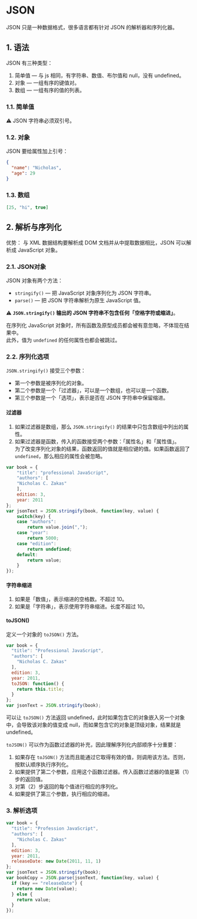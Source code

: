 # JSON 
JSON 只是一种数据格式，很多语言都有针对 JSON 的解析器和序列化器。

## 1. 语法

JSON 有三种类型：

1. 简单值 — 与 js 相同，有字符串、数值、布尔值和 null，没有 undefined。
2. 对象 — 一组有序的键值对。
3. 数组 — 一组有序的值的列表。

### 1.1. 简单值

:warning: JSON 字符串必须双引号。

### 1.2. 对象

JSON 要给属性加上引号：

```json
{
  "name": "Nicholas",
  "age": 29
}
```

### 1.3. 数组

```json
[25, "hi", true]
```

## 2. 解析与序列化

优势： 与 XML 数据结构要解析成 DOM 文档并从中提取数据相比，JSON 可以解析成 JavaScript 对象。

### 2.1. JSON对象

JSON 对象有两个方法：

- `stringify()` — 把 JavaScript 对象序列化为 JSON 字符串。
- `parse()` — 把 JSON 字符串解析为原生 JavaScript 值。

:warning: **`JSON.stringify()` 输出的 JSON 字符串不包含任何「空格字符或缩进」**。

在序列化 JavaScript 对象时，所有函数及原型成员都会被有意忽略，不体现在结果中。  
此外，值为 `undefined` 的任何属性也都会被跳过。

### 2.2. 序列化选项

`JSON.stringify()` 接受三个参数：

- 第一个参数是被序列化的对象。
- 第二个参数是一个「过滤器」，可以是一个数组，也可以是一个函数。
- 第三个参数是一个「选项」，表示是否在 JSON 字符串中保留缩进。

#### 过滤器

1. 如果过滤器是数组，那么 `JSON.stringify()` 的结果中只包含数组中列出的属性。  
2. 如果过滤器是函数，传入的函数接受两个参数：「属性名」和「属性值」。  
   为了改变序列化对象的结果，函数返回的值就是相应键的值。如果函数返回了 `undefined`，那么相应的属性会被忽略。

```js
var book = {
    "title": "professional JavaScript",
    "authors": [
    "Nicholas C. Zakas"
    ],
    edition: 3,
    year: 2011
};
var jsonText = JSON.stringify(book, function(key, value) {
    switch(key) {
    case "authors":
        return value.join(",");
    case "year":
        return 5000;
    case "edition":
        return undefined;
    default:
        return value;
    }
});
```

#### 字符串缩进

1. 如果是「数值」，表示缩进的空格数。不超过 10。  
2. 如果是「字符串」，表示使用字符串缩进。长度不超过 10。  

#### toJSON()

定义一个对象的 `toJSON()` 方法。

```js
var book = {
  "title": "Professional JavaScript",
  "authors": [
    "Nicholas C. Zakas"
  ],
  edition: 3,
  year: 2011,
  toJSON: function() {
    return this.title;
  }
};
var jsonText = JSON.stringify(book);
```

可以让 `toJSON()` 方法返回 undefined，此时如果包含它的对象嵌入另一个对象中，会导致该对象的值变成 null，而如果包含它的对象是顶级对象，结果就是 undefined。  

`toJSON()` 可以作为函数过滤器的补充，因此理解序列化内部顺序十分重要：

1. 如果存在 `toJSON()` 方法而且能通过它取得有效的值，则调用该方法。否则，按默认顺序执行序列化。
2. 如果提供了第二个参数，应用这个函数过滤器。传入函数过滤器的值是第（1）步的返回值。
3. 对第（2）步返回的每个值进行相应的序列化。
4. 如果提供了第三个参数，执行相应的缩进。
   
### 3. 解析选项

```js
var book = {
  "title": "Profession JavaScript",
  "authors": [
    "Nicholas C. Zakas"
  ],
  edition: 3,
  year: 2011,
  releaseDate: new Date(2011, 11, 1)
};
var jsonText = JSON.stringify(book);
var bookCopy = JSON.parse(jsonText, function(key, value) {
  if (key == "releaseDate") {
    return new Date(value);
  } else {
    return value;
  }
});
```
